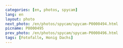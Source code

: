 ```yaml
---
categories: [en, photos, spycam]
lang: en
layout: photo
next_photo: /en/photos/spycam/spycam-P0000494.html
picname: P0000495
prev_photo: /en/photos/spycam/spycam-P0000496.html
tags: [Fotofalle, Honig Dachs]
---
```

